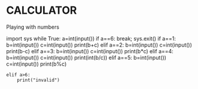 # CALCULATOR
Playing with numbers




import sys
while True:
    a=int(input())
    if a==6:
        break;
        sys.exit()
    if a==1:
        b=int(input())
        c=int(input())
        print(b+c)
    elif a==2:
        b=int(input())
        c=int(input())
        print(b-c)
    elif a==3:
        b=int(input())
        c=int(input())
        print(b*c)
    elif a==4:
        b=int(input())
        c=int(input())
        print(int(b/c))
    elif a==5:
        b=int(input())
        c=int(input())
        print(b%c)

    elif a>6:
        print("invalid")

